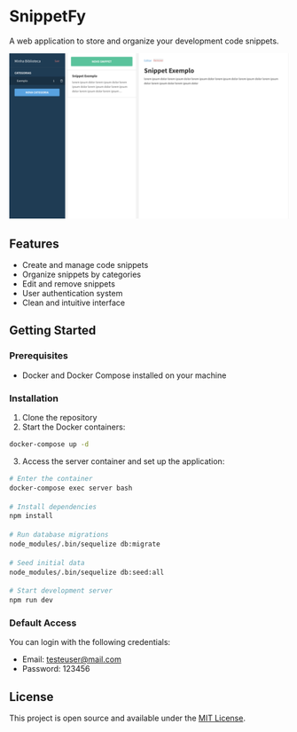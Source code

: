 # SnippetFy

A web application to store and organize your development code snippets.

![SnippetFy Preview](/support/screen1.png)

## Features

- Create and manage code snippets
- Organize snippets by categories
- Edit and remove snippets
- User authentication system
- Clean and intuitive interface

## Getting Started

### Prerequisites

- Docker and Docker Compose installed on your machine

### Installation

1. Clone the repository
2. Start the Docker containers:

```sh
docker-compose up -d
```

3. Access the server container and set up the application:

```bash
# Enter the container
docker-compose exec server bash

# Install dependencies
npm install

# Run database migrations
node_modules/.bin/sequelize db:migrate

# Seed initial data
node_modules/.bin/sequelize db:seed:all

# Start development server
npm run dev
```

### Default Access

You can login with the following credentials:

- Email: testeuser@mail.com
- Password: 123456

## License

This project is open source and available under the [MIT License](LICENSE).
